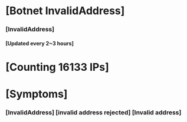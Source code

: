 # [Botnet InvalidAddress]
### [InvalidAddress]
#### [Updated every 2~3 hours]

# [Counting 16133 IPs]

# [Symptoms] 

###   [InvalidAddress] [invalid address rejected] [Invalid address]
